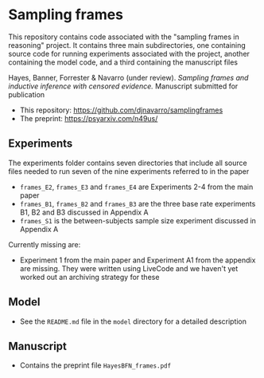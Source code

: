 # Sampling frames

This repository contains code associated with the "sampling frames in reasoning" project. It contains three main subdirectories, one containing source code for running experiments associated with the project, another containing the model code, and a third containing the manuscript files

Hayes, Banner, Forrester & Navarro (under review). *Sampling frames and inductive inference with censored evidence.* Manuscript submitted for publication

- This repository: https://github.com/djnavarro/samplingframes
- The preprint: https://psyarxiv.com/n49us/

## Experiments

The experiments folder contains seven directories that include all source files needed to run seven of the nine experiments referred to in the paper

- `frames_E2`, `frames_E3` and `frames_E4` are Experiments 2-4 from the main paper
- `frames_B1`, `frames_B2` and `frames_B3` are the three base rate experiments B1, B2 and B3 discussed in Appendix A
- `frames_S1` is the between-subjects sample size experiment discussed in Appendix A

Currently missing are:

- Experiment 1 from the main paper and Experiment A1 from the appendix are missing. They were written using LiveCode and we haven't yet worked out an archiving strategy for these

## Model

- See the `README.md` file in the `model` directory for a detailed description

## Manuscript

- Contains the preprint file `HayesBFN_frames.pdf`
